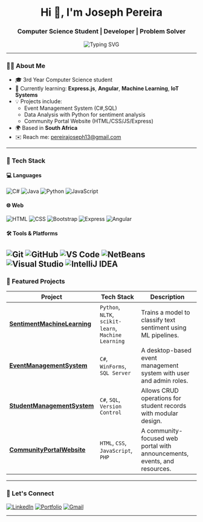 <h1 align="center">Hi 👋, I'm Joseph Pereira</h1>
<h3 align="center">Computer Science Student | Developer | Problem Solver</h3>

<p align="center">
  <img src="https://readme-typing-svg.demolab.com/?lines=Full-stack+developer+in+progress;Machine+Learning+Enthusiast;Always+Learning+Something+New!&center=true&width=440&height=45" alt="Typing SVG">
</p>

---

### 👨‍💻 About Me

- 🎓 3rd Year Computer Science student  
- 🧠 Currently learning: **Express.js**, **Angular**, **Machine Learning**, **IoT Systems**
- 💡 Projects include:
  -  Event Management System (C#,SQL)
  -  Data Analysis with Python for sentiment analysis
  -  Community Portal Website (HTML/CSS/JS/Express)
- 🌍 Based in **South Africa**
- ✉️ Reach me: pereirajoseph13@gmail.com

---

### 🔧 Tech Stack

#### 💻 Languages
![C#](https://img.shields.io/badge/C%23-239120?style=flat&logo=c-sharp&logoColor=white)
![Java](https://img.shields.io/badge/Java-ED8B00?style=flat&logo=java&logoColor=white)
![Python](https://img.shields.io/badge/Python-3776AB?style=flat&logo=python&logoColor=white)
![JavaScript](https://img.shields.io/badge/JavaScript-F7DF1E?style=flat&logo=javascript&logoColor=black)

#### 🌐 Web
![HTML](https://img.shields.io/badge/HTML5-E34F26?style=flat&logo=html5&logoColor=white)
![CSS](https://img.shields.io/badge/CSS3-1572B6?style=flat&logo=css3&logoColor=white)
![Bootstrap](https://img.shields.io/badge/Bootstrap-7952B3?style=flat&logo=bootstrap&logoColor=white)
![Express](https://img.shields.io/badge/Express.js-404D59?style=flat&logo=express&logoColor=white)
![Angular](https://img.shields.io/badge/Angular-DD0031?style=flat&logo=angular&logoColor=white)

#### 🛠 Tools & Platforms
![Git](https://img.shields.io/badge/Git-F05032?style=flat&logo=git&logoColor=white)
![GitHub](https://img.shields.io/badge/GitHub-181717?style=flat&logo=github&logoColor=white)
![VS Code](https://img.shields.io/badge/VS%20Code-007ACC?style=flat&logo=visual-studio-code&logoColor=white)
![NetBeans](https://img.shields.io/badge/NetBeans-1B6AC6?style=flat&logo=apache-netbeans-ide&logoColor=white)
![Visual Studio](https://img.shields.io/badge/Visual%20Studio-5C2D91?style=flat&logo=visualstudio&logoColor=white)
![IntelliJ IDEA](https://img.shields.io/badge/IntelliJ%20IDEA-000000?style=flat&logo=intellijidea&logoColor=white)
---


### 📌 Featured Projects

| Project | Tech Stack | Description |
|--------|------------|-------------|
| [**SentimentMachineLearning**](https://github.com/Joseph-Pereira/SentimentMachineLearning) | `Python`, `NLTK`, `scikit-learn`, `Machine Learning` | Trains a model to classify text sentiment using ML pipelines. |
| [**EventManagementSystem**](https://github.com/Joseph-Pereira/EventManagementSystem) | `C#`, `WinForms`, `SQL Server` | A desktop-based event management system with user and admin roles. |
| [**StudentManagementSystem**](https://github.com/Joseph-Pereira/StudentManagementSystem) | `C#`, `SQL`, `Version Control` | Allows CRUD operations for student records with modular design. |
| [**CommunityPortalWebsite**](https://github.com/Joseph-Pereira/CommunityPortalWebsite) | `HTML`, `CSS`, `JavaScript`, `PHP` | A community-focused web portal with announcements, events, and resources. |


---

### 🔗 Let's Connect

[![LinkedIn](https://img.shields.io/badge/-LinkedIn-blue?logo=linkedin&logoColor=white)](https://www.linkedin.com/in/joseph-pereira-a248862ab/) 
[![Portfolio](https://img.shields.io/badge/-My%20Portfolio-black?style=flat&logo=github)](https://github.com/Joseph-Pereira) 
[![Gmail](https://img.shields.io/badge/-Email-red?style=flat&logo=gmail&logoColor=white)](mailto:pereirajoseph13@gmail.com)

---




